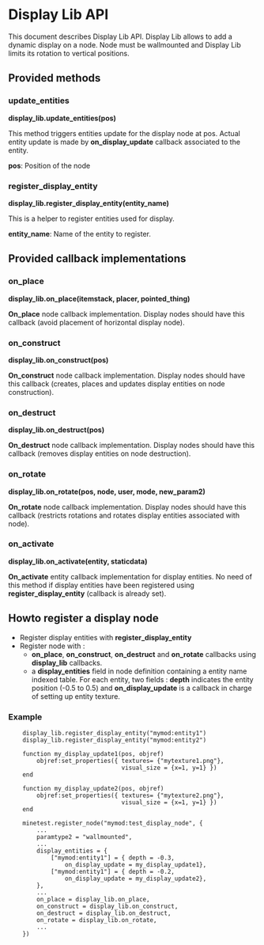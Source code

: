 # Display Lib API
This document describes Display Lib API. Display Lib allows to add a dynamic display on a node. Node must be wallmounted and Display Lib limits its rotation to vertical positions. 
## Provided methods
### update\_entities
**display\_lib.update\_entities(pos)**

This method triggers entities update for the display node at pos. Actual entity update is made by **on\_display\_update** callback associated to the entity.

**pos**: Position of the node
### register\_display\_entity
**display\_lib.register\_display\_entity(entity_name)**

This is a helper to register entities used for display. 

**entity_name**: Name of the entity to register.
## Provided callback implementations
### on_place
**display\_lib.on\_place(itemstack, placer, pointed\_thing)**

**On_place** node callback implementation. Display nodes should have this callback (avoid placement of horizontal display node).
### on_construct
**display\_lib.on\_construct(pos)**

**On_construct** node callback implementation. Display nodes should have this callback (creates, places and updates display entities on node construction).
### on_destruct
**display\_lib.on_destruct(pos)**

**On_destruct** node callback implementation. Display nodes should have this callback (removes display entities on node destruction). 
### on_rotate
**display\_lib.on\_rotate(pos, node, user, mode, new_param2)**

**On_rotate** node callback implementation. Display nodes should have this callback (restricts rotations and rotates display entities associated with node).
### on_activate
**display\_lib.on_activate(entity, staticdata)**

**On_activate** entity callback implementation for display entities. No need of this method if display entities have been registered using **register\_display\_entity** (callback is already set). 
## Howto register a display node
* Register display entities with **register\_display\_entity**
* Register node with :
	- **on\_place**, **on\_construct**, **on\_destruct** and **on\_rotate** callbacks using **display\_lib** callbacks.
	- a **display\_entities** field in node definition containing a entity name indexed table. For each entity, two fields : **depth** indicates the entity position (-0.5 to 0.5) and **on_display_update** is a callback in charge of setting up entity texture.

### Example

		display_lib.register_display_entity("mymod:entity1")
		display_lib.register_display_entity("mymod:entity2")

		function my_display_update1(pos, objref) 
			objref:set_properties({ textures= {"mytexture1.png"},
									visual_size = {x=1, y=1} })
		end

		function my_display_update2(pos, objref) 
			objref:set_properties({ textures= {"mytexture2.png"},
									visual_size = {x=1, y=1} })
		end

		minetest.register_node("mymod:test_display_node", {
			...
			paramtype2 = "wallmounted",
			...
			display_entities = {
				["mymod:entity1"] = { depth = -0.3, 
					on_display_update = my_display_update1},
				["mymod:entity1"] = { depth = -0.2, 
					on_display_update = my_display_update2},
			},
			...
			on_place = display_lib.on_place,
			on_construct = display_lib.on_construct,
			on_destruct = display_lib.on_destruct,
			on_rotate = display_lib.on_rotate,
			...
		})



